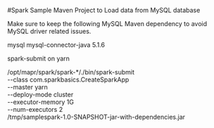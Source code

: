#Spark Sample Maven Project to Load data from MySQL database

Make sure to keep the following MySQL Maven dependency to avoid MySQL driver related issues.

<dependency>
    <groupId>mysql</groupId>
    <artifactId>mysql-connector-java</artifactId>
    <version>5.1.6</version>
</dependency>


spark-submit on yarn

/opt/mapr/spark/spark-*/./bin/spark-submit \
--class com.sparkbasics.CreateSparkApp \
--master yarn \
--deploy-mode cluster \
--executor-memory 1G \
--num-executors 2 \
/tmp/samplespark-1.0-SNAPSHOT-jar-with-dependencies.jar
